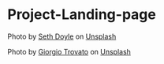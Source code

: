 # Project-Landing-page
Photo by <a href="https://unsplash.com/@sxth?utm_content=creditCopyText&utm_medium=referral&utm_source=unsplash">Seth Doyle</a> on <a href="https://unsplash.com/photos/black-and-blue-turntable-on-brown-wooden-side-table-wYrByI2RKx8?utm_content=creditCopyText&utm_medium=referral&utm_source=unsplash">Unsplash</a>

Photo by <a href="https://unsplash.com/@giorgiotrovato?utm_content=creditCopyText&utm_medium=referral&utm_source=unsplash">Giorgio Trovato</a> on <a href="https://unsplash.com/photos/black-and-gray-stereo-turntable-beside-clear-glass-bottle-iHqPY4LG21U?utm_content=creditCopyText&utm_medium=referral&utm_source=unsplash">Unsplash</a>
    
